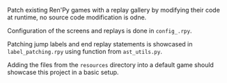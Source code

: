 Patch existing Ren'Py games with a replay gallery by modifying their code at runtime, no source code modification is odne.

Configuration of the screens and replays is done in `config_.rpy`.


Patching jump labels and end replay statements is showcased in `label_patching.rpy` using function from `ast_utils.py`.

Adding the files from the `resources` directory into a default game should showcase this project in a basic setup.
